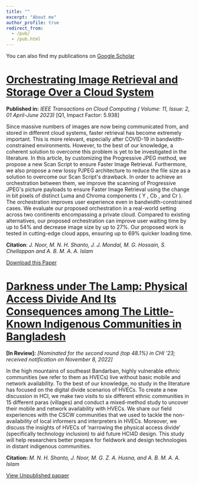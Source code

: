 ```yaml
---
title: ""
excerpt: "About me"
author_profile: true
redirect_from:
  - /pub/
  - /pub.html
---
```




You can also find my publications on [Google Scholar](https://scholar.google.com/citations?user=N9aZcZYAAAAJ&hl=en)

# [Orchestrating Image Retrieval and Storage Over a Cloud System](https://ieeexplore.ieee.org/document/9743811/authors##authors)

**Published in:** *IEEE Transactions on Cloud Computing ( Volume: 11, Issue: 2, 01 April-June 2023)*
[Q1, Impact Factor: 5.938] 

Since massive numbers of images are now being communicated from, and stored in different cloud systems, faster retrieval has become extremely important. This is more relevant, especially after COVID-19 in bandwidth-constrained environments. However, to the best of our knowledge, a coherent solution to overcome this problem is yet to be investigated in the literature. In this article, by customizing the Progressive JPEG method, we propose a new Scan Script to ensure Faster Image Retrieval. Furthermore, we also propose a new lossy PJPEG architecture to reduce the file size as a solution to overcome our Scan Script's drawback. In order to achieve an orchestration between them, we improve the scanning of Progressive JPEG's picture payloads to ensure Faster Image Retrieval using the change in bit pixels of distinct Luma and Chroma components ( Y , Cb , and Cr ). The orchestration improves user experience even in bandwidth-constrained cases. We evaluate our proposed orchestration in a real-world setting across two continents encompassing a private cloud. Compared to existing alternatives, our proposed orchestration can improve user waiting time by up to 54% and decrease image size by up to 27%. Our proposed work is tested in cutting-edge cloud apps, ensuring up to 69% quicker loading time.

**Citation**: *J. Noor, M. N. H. Shanto, J. J. Mondal, M. G. Hossain, S. Chellappan and A. B. M. A. A. Islam*

[Download this Paper](https://drive.google.com/file/d/1cGszh8qcr3rGwz5syvW2p7vChsWeYC-B/view)





# [Darkness under The Lamp: Physical Access Divide And Its Consequences among The Little-Known Indigenous Communities in Bangladesh](https://drive.google.com/file/d/1du3GCWL3Qdkvn4oCvuEXCmyPL9dvU5ev/view?usp=sharing)

**[In Review]:** *[Nominated for the second round (top 48.1%) in CHI ’23; received notification on November 8, 2022]*

In the high mountains of southeast Bandarban, highly vulnerable ethnic communities (we refer to them as HVECs) live without basic mobile and network availability. To the best of our knowledge, no study in the literature has focused on the digital divide scenarios of HVECs. To create a new discussion in HCI, we make two visits to six different ethnic communities in 15 different paras (villages) and conduct a mixed-method study to uncover their mobile and network availability with HVECs. We share our field experiences with the CSCW communities that we used to tackle the non-availability of local informers and interpreters in HVECs. Moreover, we discuss the insights of HVECs of ‘narrowing the physical access divide’ (specifically technology inclusion) to aid future HCI4D design. This study will help researchers better prepare for fieldwork and design technologies in distant indigenous communities.

**Citation:** *M. N. H. Shanto, J. Noor, M. G. Z. A. Husna, and A. B. M. A. A. Islam*

[View Unpublished papaer](https://drive.google.com/file/d/1du3GCWL3Qdkvn4oCvuEXCmyPL9dvU5ev/view?usp=sharing)


